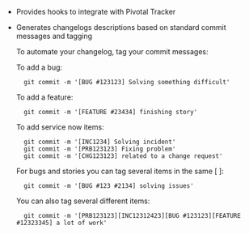 - Provides hooks to integrate with Pivotal Tracker
- Generates changelogs descriptions based on standard commit messages and tagging

    To automate your changelog, tag your commit messages:


    To add a bug:


        git commit -m '[BUG #123123] Solving something difficult'


    To add a feature:


        git commit -m '[FEATURE #23434] finishing story'

  
    To add service now items:


        git commit -m '[INC1234] Solving incident'
        git commit -m '[PRB123123] Fixing problem'
        git commit -m '[CHG123123] related to a change request'


    For bugs and stories you can tag several items in the same \[ \]:


        git commit -m '[BUG #123 #2134] solving issues'



    You can also tag several different items:


        git commit -m '[PRB123123][INC12312423][BUG #123123][FEATURE #12323345] a lot of work'


      

